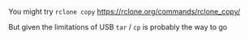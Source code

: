 You might try `rclone copy` https://rclone.org/commands/rclone_copy/

But given the limitations of USB `tar` / `cp` is probably the way to go
